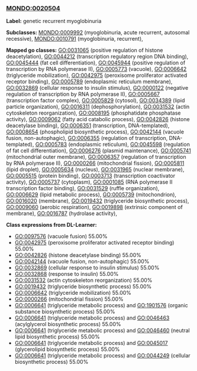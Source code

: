 
### [MONDO:0020504](http://purl.obolibrary.org/obo/MONDO_0020504)
**Label:** genetic recurrent myoglobinuria

**Subclasses:** [MONDO:0009992](http://purl.obolibrary.org/obo/MONDO_0009992) (myoglobinuria, acute recurrent, autosomal recessive), [MONDO:0010791](http://purl.obolibrary.org/obo/MONDO_0010791) (myoglobinuria, recurrent), 

**Mapped go classes:** [GO:0031065](http://purl.obolibrary.org/obo/GO_0031065) (positive regulation of histone deacetylation), [GO:0044212](http://purl.obolibrary.org/obo/GO_0044212) (transcription regulatory region DNA binding), [GO:0045444](http://purl.obolibrary.org/obo/GO_0045444) (fat cell differentiation), [GO:0045944](http://purl.obolibrary.org/obo/GO_0045944) (positive regulation of transcription by RNA polymerase II), [GO:0005773](http://purl.obolibrary.org/obo/GO_0005773) (vacuole), [GO:0006642](http://purl.obolibrary.org/obo/GO_0006642) (triglyceride mobilization), [GO:0042975](http://purl.obolibrary.org/obo/GO_0042975) (peroxisome proliferator activated receptor binding), [GO:0005789](http://purl.obolibrary.org/obo/GO_0005789) (endoplasmic reticulum membrane), [GO:0032869](http://purl.obolibrary.org/obo/GO_0032869) (cellular response to insulin stimulus), [GO:0000122](http://purl.obolibrary.org/obo/GO_0000122) (negative regulation of transcription by RNA polymerase II), [GO:0005667](http://purl.obolibrary.org/obo/GO_0005667) (transcription factor complex), [GO:0005829](http://purl.obolibrary.org/obo/GO_0005829) (cytosol), [GO:0034389](http://purl.obolibrary.org/obo/GO_0034389) (lipid particle organization), [GO:0016311](http://purl.obolibrary.org/obo/GO_0016311) (dephosphorylation), [GO:0031532](http://purl.obolibrary.org/obo/GO_0031532) (actin cytoskeleton reorganization), [GO:0008195](http://purl.obolibrary.org/obo/GO_0008195) (phosphatidate phosphatase activity), [GO:0009062](http://purl.obolibrary.org/obo/GO_0009062) (fatty acid catabolic process), [GO:0042826](http://purl.obolibrary.org/obo/GO_0042826) (histone deacetylase binding), [GO:0006351](http://purl.obolibrary.org/obo/GO_0006351) (transcription, DNA-templated), [GO:0008654](http://purl.obolibrary.org/obo/GO_0008654) (phospholipid biosynthetic process), [GO:0042144](http://purl.obolibrary.org/obo/GO_0042144) (vacuole fusion, non-autophagic), [GO:0006355](http://purl.obolibrary.org/obo/GO_0006355) (regulation of transcription, DNA-templated), [GO:0005783](http://purl.obolibrary.org/obo/GO_0005783) (endoplasmic reticulum), [GO:0045598](http://purl.obolibrary.org/obo/GO_0045598) (regulation of fat cell differentiation), [GO:0006276](http://purl.obolibrary.org/obo/GO_0006276) (plasmid maintenance), [GO:0005741](http://purl.obolibrary.org/obo/GO_0005741) (mitochondrial outer membrane), [GO:0006357](http://purl.obolibrary.org/obo/GO_0006357) (regulation of transcription by RNA polymerase II), [GO:0000266](http://purl.obolibrary.org/obo/GO_0000266) (mitochondrial fission), [GO:0005811](http://purl.obolibrary.org/obo/GO_0005811) (lipid droplet), [GO:0005634](http://purl.obolibrary.org/obo/GO_0005634) (nucleus), [GO:0031965](http://purl.obolibrary.org/obo/GO_0031965) (nuclear membrane), [GO:0005515](http://purl.obolibrary.org/obo/GO_0005515) (protein binding), [GO:0003713](http://purl.obolibrary.org/obo/GO_0003713) (transcription coactivator activity), [GO:0005737](http://purl.obolibrary.org/obo/GO_0005737) (cytoplasm), [GO:0001085](http://purl.obolibrary.org/obo/GO_0001085) (RNA polymerase II transcription factor binding), [GO:0031529](http://purl.obolibrary.org/obo/GO_0031529) (ruffle organization), [GO:0006629](http://purl.obolibrary.org/obo/GO_0006629) (lipid metabolic process), [GO:0005739](http://purl.obolibrary.org/obo/GO_0005739) (mitochondrion), [GO:0016020](http://purl.obolibrary.org/obo/GO_0016020) (membrane), [GO:0019432](http://purl.obolibrary.org/obo/GO_0019432) (triglyceride biosynthetic process), [GO:0009060](http://purl.obolibrary.org/obo/GO_0009060) (aerobic respiration), [GO:0019898](http://purl.obolibrary.org/obo/GO_0019898) (extrinsic component of membrane), [GO:0016787](http://purl.obolibrary.org/obo/GO_0016787) (hydrolase activity), 

**Class expressions from DL-Learner:**

- [GO:0097576](http://purl.obolibrary.org/obo/GO_0097576) (vacuole fusion) 55.00%
- [GO:0042975](http://purl.obolibrary.org/obo/GO_0042975) (peroxisome proliferator activated receptor binding) 55.00%
- [GO:0042826](http://purl.obolibrary.org/obo/GO_0042826) (histone deacetylase binding) 55.00%
- [GO:0042144](http://purl.obolibrary.org/obo/GO_0042144) (vacuole fusion, non-autophagic) 55.00%
- [GO:0032869](http://purl.obolibrary.org/obo/GO_0032869) (cellular response to insulin stimulus) 55.00%
- [GO:0032868](http://purl.obolibrary.org/obo/GO_0032868) (response to insulin) 55.00%
- [GO:0031532](http://purl.obolibrary.org/obo/GO_0031532) (actin cytoskeleton reorganization) 55.00%
- [GO:0019432](http://purl.obolibrary.org/obo/GO_0019432) (triglyceride biosynthetic process) 55.00%
- [GO:0006642](http://purl.obolibrary.org/obo/GO_0006642) (triglyceride mobilization) 55.00%
- [GO:0000266](http://purl.obolibrary.org/obo/GO_0000266) (mitochondrial fission) 55.00%
- [GO:0006641](http://purl.obolibrary.org/obo/GO_0006641) (triglyceride metabolic process) and [GO:1901576](http://purl.obolibrary.org/obo/GO_1901576) (organic substance biosynthetic process) 55.00%
- [GO:0006641](http://purl.obolibrary.org/obo/GO_0006641) (triglyceride metabolic process) and [GO:0046463](http://purl.obolibrary.org/obo/GO_0046463) (acylglycerol biosynthetic process) 55.00%
- [GO:0006641](http://purl.obolibrary.org/obo/GO_0006641) (triglyceride metabolic process) and [GO:0046460](http://purl.obolibrary.org/obo/GO_0046460) (neutral lipid biosynthetic process) 55.00%
- [GO:0006641](http://purl.obolibrary.org/obo/GO_0006641) (triglyceride metabolic process) and [GO:0045017](http://purl.obolibrary.org/obo/GO_0045017) (glycerolipid biosynthetic process) 55.00%
- [GO:0006641](http://purl.obolibrary.org/obo/GO_0006641) (triglyceride metabolic process) and [GO:0044249](http://purl.obolibrary.org/obo/GO_0044249) (cellular biosynthetic process) 55.00%


